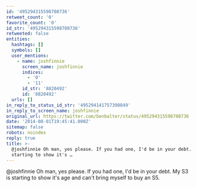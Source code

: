 ```yaml
---
id: '495294315598708736'
retweet_count: '0'
favorite_count: '0'
id_str: '495294315598708736'
retweeted: false
entities:
  hashtags: []
  symbols: []
  user_mentions:
    - name: joshfinnie
      screen_name: joshfinnie
      indices:
        - '0'
        - '11'
      id_str: '8820492'
      id: '8820492'
  urls: []
in_reply_to_status_id_str: '495294141757390849'
in_reply_to_screen_name: joshfinnie
original_url: https://twitter.com/benbalter/status/495294315598708736
date: '2014-08-01T19:45:41.000Z'
sitemap: false
robots: noindex
reply: true
title: >-
  @joshfinnie Oh man, yes please. If you had one, I'd be in your debt. My S3 is
  starting to show it's …
---
```


@joshfinnie Oh man, yes please. If you had one, I'd be in your debt. My S3 is starting to show it's age and can't bring myself to buy an S5.